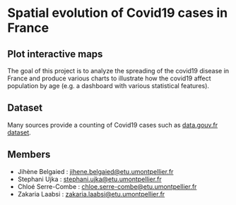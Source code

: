 # Spatial evolution of Covid19 cases in France

## Plot interactive maps

The goal of this project is to analyze the spreading of the covid19 disease in France and produce various charts to illustrate how the covid19 affect population by age (e.g. a dashboard with various statistical features). 

## Dataset

Many sources provide a counting of Covid19 cases such as [data.gouv.fr dataset](https://www.data.gouv.fr/en/datasets/chiffres-cles-concernant-lepidemie-de-covid19-en-france/).

## Members
+ Jihène Belgaied : jihene.belgaied@etu.umontpellier.fr
+ Stephani Ujka : stephani.ujka@etu.umontpellier.fr
+ Chloé Serre-Combe : chloe.serre-combe@etu.umontpellier.fr
+ Zakaria Laabsi : zakaria.laabsi@etu.umontpellier.fr
